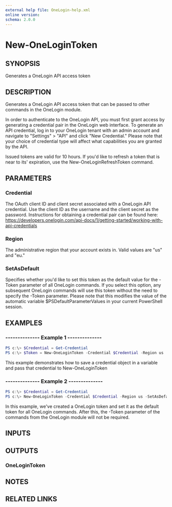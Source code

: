 ```yaml
---
external help file: OneLogin-help.xml
online version: 
schema: 2.0.0
---
```


# New-OneLoginToken

## SYNOPSIS
Generates a OneLogin API access token

## DESCRIPTION
Generates a OneLogin API access token that can be passed to other commands in the OneLogin module.

In order to authenticate to the OneLogin API, you must first grant access by generating a credential pair in the OneLogin web interface. To generate an API credential, log in to your OneLogin tenant with an admin account and navigate to "Settings" > "API" and click "New Credential." Please note that your choice of credential type will affect what capabilities you are granted by the API.

Issued tokens are valid for 10 hours. If you'd like to refresh a token that is near to its' expiration, use the New-OneLoginRefreshToken command.

## PARAMETERS
### Credential
The OAuth client ID and client secret associated with a OneLogin API credential. Use the client ID as the username and the client secret as the password. Instructions for obtaining a credential pair can be found here: https://developers.onelogin.com/api-docs/1/getting-started/working-with-api-credentials

### Region
The administrative region that your account exists in. Valid values are "us" and "eu."

### SetAsDefault
Specifies whether you'd like to set this token as the default value for the -Token parameter of all OneLogin commands. If you select this option, any subsequent OneLogin commands will use this token without the need to specify the -Token parameter. Please note that this modifies the value of the automatic variable $PSDefaultParameterValues in your current PowerShell session.

## EXAMPLES
### --------------  Example 1  --------------

```powershell
PS c:\> $Credential = Get-Credential
PS c:\> $Token = New-OneLoginToken -Credential $Credential -Region us
```
This example demonstrates how to save a credential object in a variable and pass that credential to New-OneLoginToken

### --------------  Example 2  --------------

```powershell
PS c:\> $Credential = Get-Credential
PS c:\> New-OneLoginToken -Credential $Credential -Region us -SetAsDefault
```
In this example, we've created a OneLogin token and set it as the default token for all OneLogin commands. After this, the -Token parameter of the commands from the OneLogin module will not be required.

## INPUTS

## OUTPUTS
### OneLoginToken

## NOTES

## RELATED LINKS
